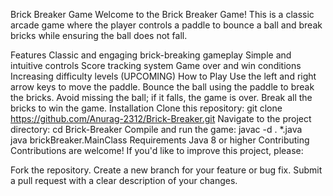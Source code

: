 Brick Breaker Game
Welcome to the Brick Breaker Game! This is a classic arcade game where the player controls a paddle to bounce a ball and break bricks while ensuring the ball does not fall.

Features
Classic and engaging brick-breaking gameplay
Simple and intuitive controls
Score tracking system
Game over and win conditions
Increasing difficulty levels (UPCOMING)
How to Play
Use the left and right arrow keys to move the paddle.
Bounce the ball using the paddle to break the bricks.
Avoid missing the ball; if it falls, the game is over.
Break all the bricks to win the game.
Installation
Clone this repository:
git clone https://github.com/Anurag-2312/Brick-Breaker.git
Navigate to the project directory:
cd Brick-Breaker
Compile and run the game:
javac -d . *.java  
java brickBreaker.MainClass
Requirements
Java 8 or higher
Contributing
Contributions are welcome! If you'd like to improve this project, please:

Fork the repository.
Create a new branch for your feature or bug fix.
Submit a pull request with a clear description of your changes.
